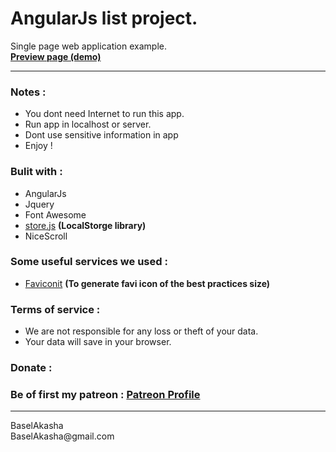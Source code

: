 # AngularJs list project. #
Single page web application example. <br>
**[Preview page (demo)](https://baselakasha.github.io/angular_List/)**
<hr>

### Notes : ###

* You dont need Internet to run this app.
* Run app in localhost or server. 
* Dont use sensitive information in app
* Enjoy ! 
### Bulit with : ###
* AngularJs
* Jquery
* Font Awesome 
* [store.js](https://github.com/marcuswestin/store.js) **(LocalStorge library)**
* NiceScroll 
### Some useful services we used : ###
* [Faviconit](http://faviconit.com) **(To generate favi icon of the best practices size)**

### Terms of service : ###
* We are not responsible for any loss or theft of your data.
* Your data will save in your browser. 
### Donate : ###
### Be of first my patreon : [Patreon Profile](https://www.patreon.com/Baselakasha) ###

<hr>
BaselAkasha <br>
BaselAkasha@gmail.com

